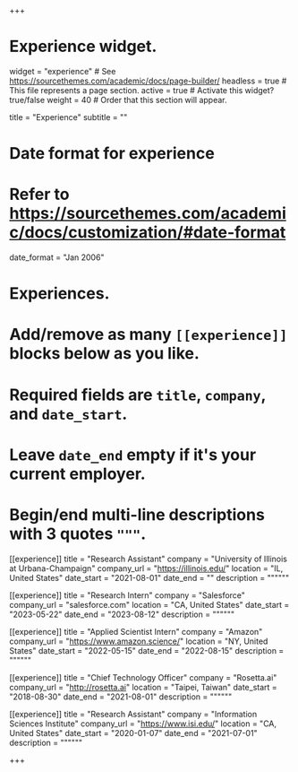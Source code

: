 +++
# Experience widget.
widget = "experience"  # See https://sourcethemes.com/academic/docs/page-builder/
headless = true  # This file represents a page section.
active = true  # Activate this widget? true/false
weight = 40  # Order that this section will appear.

title = "Experience"
subtitle = ""

# Date format for experience
#   Refer to https://sourcethemes.com/academic/docs/customization/#date-format
date_format = "Jan 2006"

# Experiences.
#   Add/remove as many `[[experience]]` blocks below as you like.
#   Required fields are `title`, `company`, and `date_start`.
#   Leave `date_end` empty if it's your current employer.
#   Begin/end multi-line descriptions with 3 quotes `"""`.

[[experience]]
  title = "Research Assistant"
  company = "University of Illinois at Urbana-Champaign"
  company_url = "https://illinois.edu/"
  location = "IL, United States"
  date_start = "2021-08-01"
  date_end = ""
  description = """"""

[[experience]]
  title = "Research Intern"
  company = "Salesforce"
  company_url = "salesforce.com"
  location = "CA, United States"
  date_start = "2023-05-22"
  date_end = "2023-08-12"
  description = """"""  

[[experience]]
  title = "Applied Scientist Intern"
  company = "Amazon"
  company_url = "https://www.amazon.science/"
  location = "NY, United States"
  date_start = "2022-05-15"
  date_end = "2022-08-15"
  description = """"""  


[[experience]]
  title = "Chief Technology Officer"
  company = "Rosetta.ai"
  company_url = "http://rosetta.ai"
  location = "Taipei, Taiwan"
  date_start = "2018-08-30"
  date_end = "2021-08-01"
  description = """"""

[[experience]]
  title = "Research Assistant"
  company = "Information Sciences Institute"
  company_url = "https://www.isi.edu/"
  location = "CA, United States"
  date_start = "2020-01-07"
  date_end = "2021-07-01"
  description = """"""  


+++
